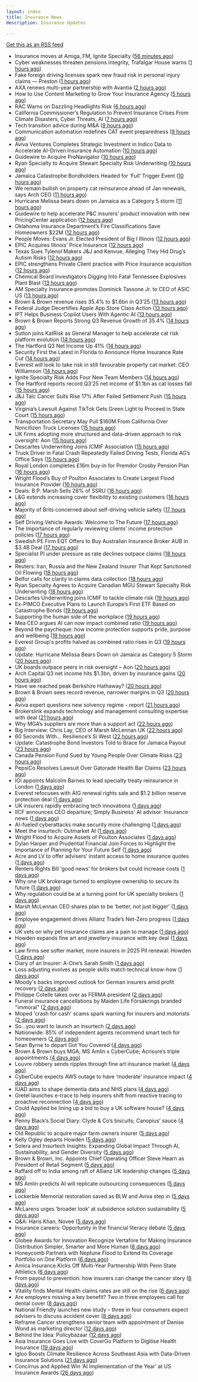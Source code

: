```yaml
---
layout: index
title: Insurance News
description: Insurance Updates

---
```


[Get this as an RSS feed](/insurance.rss)

<!-- news_marker starts -->
- Insurance moves at Amiga, FM, Ignite Specialty ([56 minutes ago](https://www.insurancebusinessmag.com/uk/news/breaking-news/insurance-moves-at-amiga-fm-ignite-specialty-554635.aspx))
- Cyber weaknesses threaten pensions integrity, Trafalgar House warns ([1 hours ago](https://www.insurancebusinessmag.com/uk/news/breaking-news/cyber-weaknesses-threaten-pensions-integrity-trafalgar-house-warns-554633.aspx))
- Fake foreign driving licenses spark new fraud risk in personal injury claims — Preston ([1 hours ago](https://www.insurancebusinessmag.com/uk/news/breaking-news/fake-foreign-driving-licenses-spark-new-fraud-risk-in-personal-injury-claims--preston-554632.aspx))
- AXA renews multi-year partnership with Avantia ([2 hours ago](https://www.insurancebusinessmag.com/uk/news/breaking-news/axa-renews-multiyear-partnership-with-avantia-554625.aspx))
- How to Use Content Marketing to Grow Your Insurance Agency ([5 hours ago](https://www.insurancejournal.com/blogs/ezlynx/2025/10/28/845477.htm))
- RAC Warns on Dazzling Headlights Risk ([6 hours ago](https://insurance-edge.net/2025/10/28/rac-warns-on-dazzling-headlights-risk/))
- California Commissioner’s Regulation to Prevent Insurance Crises From Climate Disasters, Cyber Threats, AI ([7 hours ago](https://www.insurancejournal.com/news/west/2025/10/28/845472.htm))
- Tech transition advice during M&A ([9 hours ago](https://www.dig-in.com/news/tech-transition-advice-during-m-a))
- Communication automation redefines CAT event preparedness ([9 hours ago](https://www.dig-in.com/opinion/communication-automation-redefines-cat-event-preparedness))
- Aviva Ventures Completes Strategic Investment in Indico Data to Accelerate AI-Driven Insurance Automation ([10 hours ago](https://www.insurtechinsights.com/aviva-ventures-completes-strategic-investment-in-indico-data-to-accelerate-ai-driven-insurance-automation/))
- Guidewire to Acquire ProNavigator ([10 hours ago](https://www.insurtechinsights.com/guidewire-to-acquire-pronavigator/))
- Ryan Specialty to Acquire Stewart Specialty Risk Underwriting ([10 hours ago](https://www.insurtechinsights.com/ryan-specialty-to-acquire-stewart-specialty-risk-underwriting/))
- Jamaica Catastrophe Bondholders Headed for ‘Full’ Trigger Event ([10 hours ago](https://www.insurancejournal.com/news/international/2025/10/28/845445.htm))
- We remain bullish on property cat reinsurance ahead of Jan renewals, says Arch CEO ([11 hours ago](https://www.reinsurancene.ws/we-remain-bullish-on-property-cat-reinsurance-ahead-of-jan-renewals-says-arch-ceo/))
- Hurricane Melissa bears down on Jamaica as a Category 5 storm ([11 hours ago](https://www.dig-in.com/articles/hurricane-melissa-bears-down-jamaica-a-category-5-storm))
- Guidewire to help accelerate P&C insurers’ product innovation with new PricingCenter application ([12 hours ago](https://www.reinsurancene.ws/guidewire-to-help-accelerate-pc-insurers-product-innovation-with-new-pricingcenter-application/))
- Oklahoma Insurance Department’s Fire Classifications Save Homeowners $22M ([12 hours ago](https://www.insurancejournal.com/news/southcentral/2025/10/28/845425.htm))
- People Moves: Evans Jr. Elected President of Big I Illinois ([12 hours ago](https://www.insurancejournal.com/news/midwest/2025/10/28/845418.htm))
- EPIC Acquires Illinois’ Price Insurance ([12 hours ago](https://www.insurancejournal.com/news/midwest/2025/10/28/845413.htm))
- Texas Sues Tylenol Makers J&J and Kenvue, Alleging They Hid Drug’s Autism Risks ([12 hours ago](https://www.insurancejournal.com/news/southcentral/2025/10/28/845406.htm))
- EPIC strengthens Private Client practice with Price Insurance acquisition ([12 hours ago](https://www.reinsurancene.ws/epic-strengthens-private-client-practice-with-price-insurance-acquisition/))
- Chemical Board Investigators Digging Into Fatal Tennessee Explosives Plant Blast ([13 hours ago](https://www.insurancejournal.com/news/southeast/2025/10/28/845390.htm))
- AM Specialty Insurance promotes Dominick Tassone Jr. to CEO of ASIC US ([13 hours ago](https://www.reinsurancene.ws/am-specialty-insurance-promotes-dominick-tassone-jr-to-ceo-of-asic-us/))
- Brown & Brown revenue rises 35.4% to $1.6bn in Q3’25 ([13 hours ago](https://www.reinsurancene.ws/brown-brown-revenue-rises-35-4-to-1-6bn-in-q325/))
- Federal Judge Decertifies Apple App Store Class Action ([13 hours ago](https://www.insurancejournal.com/news/national/2025/10/28/845385.htm))
- IPT Helps Business Copilot Users With Agentic AI ([13 hours ago](https://insurance-edge.net/2025/10/28/ipt-helps-business-copilot-users-with-agentic-ai/))
- Brown & Brown Reports Strong Q3 Revenue Growth of 35.4% ([14 hours ago](https://www.insurancejournal.com/news/national/2025/10/28/845378.htm))
- Sutton joins KatRisk as General Manager to help accelerate cat risk platform evolution ([14 hours ago](https://www.reinsurancene.ws/sutton-joins-katrisk-as-general-manager-to-help-accelerate-cat-risk-platform-evolution/))
- The Hartford Q3 Net Income Up 41% ([14 hours ago](https://www.insurancejournal.com/news/national/2025/10/28/845370.htm))
- Security First the Latest in Florida to Announce Home Insurance Rate Cut ([14 hours ago](https://www.insurancejournal.com/news/southeast/2025/10/28/845372.htm))
- Everest will look to take risk in still favourable property cat market: CEO Williamson ([14 hours ago](https://www.reinsurancene.ws/everest-will-look-to-take-risk-in-still-favourable-property-cat-market-ceo-williamson/))
- Ignite Specialty Risk Adds Four New Team Members ([14 hours ago](https://insurance-edge.net/2025/10/28/ignite-specialty-risk-adds-four-new-team-members/))
- The Hartford reports record Q3’25 net income of $1.1bn as cat losses fall ([15 hours ago](https://www.reinsurancene.ws/the-hartford-reports-record-q325-net-income-of-1-1-bn-as-cat-losses-fall/))
- J&J Talc Cancer Suits Rise 17% After Failed Settlement Push ([15 hours ago](https://www.insurancejournal.com/news/national/2025/10/28/845357.htm))
- Virginia’s Lawsuit Against TikTok Gets Green Light to Proceed in State Court ([15 hours ago](https://www.insurancejournal.com/news/east/2025/10/28/845348.htm))
- Transportation Secretary May Pull $160M From California Over Noncitizen Truck Licenses ([15 hours ago](https://www.insurancejournal.com/news/west/2025/10/28/845364.htm))
- UK firms adopting more structured and data-driven approach to risk oversight: Aon ([15 hours ago](https://www.reinsurancene.ws/uk-firms-adopting-more-structured-and-data-driven-approach-to-risk-oversight-aon/))
- Descartes Underwriting Joins ICMIF Association ([15 hours ago](https://insurance-edge.net/2025/10/28/descartes-underwriting-joins-icmif-association/))
- Truck Driver in Fatal Crash Repeatedly Failed Driving Tests, Florida AG’s Office Says ([15 hours ago](https://www.insurancejournal.com/news/southeast/2025/10/28/845347.htm))
- Royal London completes £16m buy-in for Premdor Crosby Pension Plan ([16 hours ago](https://www.reinsurancene.ws/royal-london-completes-16m-buy-in-for-premdor-crosby-pension-plan/))
- Wright Flood’s Buy of Poulton Associates to Create Largest Flood Insurance Provider ([16 hours ago](https://www.insurancejournal.com/news/national/2025/10/28/845341.htm))
- Deals: B.P. Marsh Sells 28% of SSRU ([16 hours ago](https://insurance-edge.net/2025/10/28/deals-b-p-marsh-sells-28-of-ssru/))
- L&G extends increasing cover flexibility to existing customers ([16 hours ago](https://ifamagazine.com/lg-extends-increasing-cover-flexibility-to-existing-customers/))
- Majority of Brits concerned about self-driving vehicle safety ([17 hours ago](https://www.postonline.co.uk/news/7959285/majority-of-brits-concerned-about-self-driving-vehicle-safety))
- Self Driving Vehicle Awards: Welcome to The Future ([17 hours ago](https://insurance-edge.net/2025/10/28/self-driving-vehicle-awards-welcome-to-the-future/))
- The Importance of regularly reviewing clients’ income protection policies ([17 hours ago](https://ifamagazine.com/the-importance-of-regularly-reviewing-clients-income-protection-policies/))
- Swedish PE Firm EQT Offers to Buy Australian Insurance Broker AUB in $3.4B Deal ([17 hours ago](https://www.insurancejournal.com/news/international/2025/10/28/845334.htm))
- Specialist PI under pressure as rate declines outpace claims ([18 hours ago](https://www.insurancebusinessmag.com/uk/news/professional-liability/specialist-pi-under-pressure-as-rate-declines-outpace-claims-554537.aspx))
- Reuters: Iran, Russia and the New Zealand Insurer That Kept Sanctioned Oil Flowing ([18 hours ago](https://www.insurancejournal.com/news/international/2025/10/28/845329.htm))
- Belfor calls for clarity in claims data collection ([18 hours ago](https://www.postonline.co.uk/claims/7959280/belfor-calls-for-clarity-in-claims-data-collection))
- Ryan Specialty Agrees to Acquire Canadian MGU Stewart Specialty Risk Underwriting ([18 hours ago](https://www.insurancejournal.com/news/international/2025/10/28/845326.htm))
- Descartes Underwriting joins ICMIF to tackle climate risk ([19 hours ago](https://www.insurancebusinessmag.com/uk/news/breaking-news/descartes-underwriting-joins-icmif-to-tackle-climate-risk-554533.aspx))
- Ex-PIMCO Executive Plans to Launch Europe’s First ETF Based on Catastrophe Bonds ([19 hours ago](https://www.insurancejournal.com/news/international/2025/10/28/845322.htm))
- Supporting the human side of the workplace ([19 hours ago](https://www.dig-in.com/opinion/supporting-the-human-side-of-the-workplace))
- Mea CEO argues AI can now impact combined ratio ([19 hours ago](https://www.postonline.co.uk/technology/7959284/mea-ceo-argues-ai-can-now-impact-combined-ratio))
- Beyond the paycheque: how income protection supports pride, purpose and wellbeing ([19 hours ago](https://ifamagazine.com/protecting-what-makes-you-proud/))
- Everest Group's profits halved as combined ratio rises in Q3 ([19 hours ago](https://www.insurancebusinessmag.com/uk/news/breaking-news/everest-groups-profits-halved-as-combined-ratio-rises-in-q3-554517.aspx))
- Update: Hurricane Melissa Bears Down on Jamaica as Category 5 Storm ([20 hours ago](https://www.insurancejournal.com/news/international/2025/10/28/845316.htm))
- UK boards outpace peers in risk oversight – Aon ([20 hours ago](https://www.insurancebusinessmag.com/uk/news/breaking-news/uk-boards-outpace-peers-in-risk-oversight--aon-554515.aspx))
- Arch Capital Q3 net income hits $1.3bn, driven by insurance gains ([20 hours ago](https://www.insurancebusinessmag.com/uk/news/breaking-news/arch-capital-q3-net-income-hits-1-3bn-driven-by-insurance-gains-554506.aspx))
- Have we reached peak Berkshire Hathaway? ([20 hours ago](https://www.insurancebusinessmag.com/uk/news/breaking-news/have-we-reached-peak-berkshire-hathaway-554499.aspx))
- Brown & Brown sees record revenue, narrower margins in Q3 ([20 hours ago](https://www.insurancebusinessmag.com/uk/news/breaking-news/brown-and-brown-sees-record-revenue-narrower-margins-in-q3-554496.aspx))
- Aviva expert questions new solvency regime - report ([21 hours ago](https://www.insurancebusinessmag.com/uk/news/breaking-news/aviva-expert-questions-new-solvency-regime--report-554494.aspx))
- Brokerslink expands technology and management consulting expertise with deal ([21 hours ago](https://www.insurancebusinessmag.com/uk/news/breaking-news/brokerslink-expands-technology-and-management-consulting-expertise-with-deal-554490.aspx))
- Why MGA’s suppliers are more than a support act ([22 hours ago](https://www.postonline.co.uk/commercial/7959247/why-mgas-suppliers-are-more-than-a-support-act))
- Big Interview: Chris Lay, CEO of Marsh McLennan UK ([22 hours ago](https://www.postonline.co.uk/broker/7959104/big-interview-chris-lay-ceo-of-marsh-mclennan-uk))
- 60 Seconds With... Resilience’s Si West ([22 hours ago](https://www.postonline.co.uk/technology/7958188/60-seconds-with-resiliences-si-west))
- Update: Catastrophe Bond Investors Told to Brace for Jamaica Payout ([23 hours ago](https://www.insurancejournal.com/news/international/2025/10/28/845252.htm))
- Canada Pension Fund Sued by Young People Over Climate Risks ([23 hours ago](https://www.insurancejournal.com/news/international/2025/10/28/845248.htm))
- PepsiCo Resolves Lawsuit Over Gatorade Health Bar Claims ([23 hours ago](https://www.insurancejournal.com/news/national/2025/10/28/845295.htm))
- IGI appoints Malcolm Barnes to lead specialty treaty reinsurance in London ([1 days ago](https://www.insurancebusinessmag.com/uk/news/breaking-news/igi-appoints-malcolm-barnes-to-lead-specialty-treaty-reinsurance-in-london-554468.aspx))
- Everest refocuses with AIG renewal rights sale and $1.2 billion reserve protection deal ([1 days ago](https://www.insurancebusinessmag.com/uk/news/breaking-news/everest-refocuses-with-aig-renewal-rights-sale-and-1-2-billion-reserve-protection-deal-554524.aspx))
- UK insurers rapidly embracing tech innovations ([1 days ago](https://www.insurancebusinessmag.com/uk/news/technology/uk-insurers-rapidly-embracing-tech-innovations-554465.aspx))
- IICF announces CEO departure; Simply Business' AI advisor: Insurance news ([1 days ago](https://www.dig-in.com/news/iicf-ceo-departure-simply-business-ai-advisor-insurance-news))
- AI-fueled cyberattacks make security more challenging ([1 days ago](https://www.dig-in.com/news/ai-fueled-cyberattacks-make-security-more-challenging))
- Meet the insurtech: Outmarket AI ([1 days ago](https://www.dig-in.com/news/meet-the-insurtech-outmarket-ai))
- Wright Flood to Acquire Assets of Poulton Associates ([1 days ago](https://www.insurtechinsights.com/wright-flood-to-acquire-assets-of-poulton-associates/))
- Dylan Harper and Prudential Financial Join Forces to Highlight the Importance of Planning for Your Future Self ([1 days ago](https://www.insurtechinsights.com/dylan-harper-and-prudential-financial-join-forces-to-highlight-the-importance-of-planning-for-your-future-self/))
- Acre and LV to offer advisers’ instant access to home insurance quotes ([1 days ago](https://ifamagazine.com/acre-and-lv-to-offer-advisers-instant-access-to-home-insurance-quotes/))
- Renters Rights Bill ‘good news’ for brokers but could increase costs ([1 days ago](https://www.postonline.co.uk/broker/7959282/renters-rights-bill-%E2%80%98good-news%E2%80%99-for-brokers-but-could-increase-costs))
- Why one UK brokerage turned to employee ownership to secure its future ([1 days ago](https://www.insurancebusinessmag.com/uk/news/breaking-news/why-one-uk-brokerage-turned-to-employee-ownership-to-secure-its-future-554401.aspx))
- Why regulation could be at a turning point for UK specialty brokers ([1 days ago](https://www.insurancebusinessmag.com/uk/news/breaking-news/why-regulation-could-be-at-a-turning-point-for-uk-specialty-brokers-554397.aspx))
- Marsh McLennan CEO shares plan to be ‘better, not just bigger’ ([1 days ago](https://www.postonline.co.uk/news/7959106/marsh-mclennan-ceo-shares-plan-to-be-%E2%80%98better-not-just-bigger%E2%80%99))
- Employee engagement drives Allianz Trade’s Net-Zero progress ([1 days ago](https://www.postonline.co.uk/news/7959245/employee-engagement-drives-allianz-trade%E2%80%99s-net-zero-progress))
- UK vets on why pet insurance claims are a pain to manage ([1 days ago](https://www.insurancebusinessmag.com/uk/news/breaking-news/uk-vets-on-why-pet-insurance-claims-are-a-pain-to-manage-554377.aspx))
- Howden expands fine art and jewellery insurance with key deal ([1 days ago](https://www.insurancebusinessmag.com/uk/news/mergers-acquisitions/howden-expands-fine-art-and-jewellery-insurance-with-key-deal-554374.aspx))
- Law firms see softer market, more insurers in 2025 PII renewal: Howden ([1 days ago](https://www.insurancebusinessmag.com/uk/news/professional-liability/law-firms-see-softer-market-more-insurers-in-2025-pii-renewal-howden-554373.aspx))
- Diary of an Insurer: A-One’s Sarah Smith ([1 days ago](https://www.postonline.co.uk/broker/7958939/diary-of-an-insurer-a-one%E2%80%99s-sarah-smith))
- Loss adjusting evolves as people skills match technical know-how ([1 days ago](https://www.postonline.co.uk/claims/7959144/loss-adjusting-evolves-as-people-skills-match-technical-know-how))
- Moody's backs improved outlook for German insurers amid profit recovery ([2 days ago](https://www.insurancebusinessmag.com/uk/news/breaking-news/moodys-backs-improved-outlook-for-german-insurers-amid-profit-recovery-554334.aspx))
- Philippe Cotelle takes over as FERMA president ([2 days ago](https://www.insurancebusinessmag.com/uk/news/breaking-news/philippe-cotelle-takes-over-as-ferma-president-554332.aspx))
- Funeral insurance cancellations by Maiden Life Försäkrings branded "immoral" ([2 days ago](https://www.insurancebusinessmag.com/uk/news/breaking-news/funeral-insurance-cancellations-by-maiden-life-forsakrings-branded-immoral-554331.aspx))
- Moped 'crash for cash' scams spark warning for insurers and motorists ([2 days ago](https://www.insurancebusinessmag.com/uk/news/breaking-news/moped-crash-for-cash-scams-spark-warning-for-insurers-and-motorists-554330.aspx))
- So…you want to launch an insurtech ([2 days ago](https://www.dig-in.com/news/keys-to-launching-an-insurtech))
- Nationwide: 85% of independent agents recommend smart tech for homeowners ([2 days ago](https://www.dig-in.com/news/most-independent-agents-recommend-smart-home-tech))
- Sean Byrne to depart Got You Covered ([4 days ago](https://www.postonline.co.uk/people/7959273/sean-byrne-to-depart-got-you-covered))
- Brown & Brown buys MGA; MS Amlin x CyberCube; Acrisure’s triple appointments ([4 days ago](https://www.postonline.co.uk/news/7959255/brown-brown-buys-mga-ms-amlin-x-cybercube-acrisure%E2%80%99s-triple-appointments))
- Louvre robbery sends ripples through fine art insurance market ([4 days ago](https://www.postonline.co.uk/news/7959272/louvre-robbery-sends-ripples-through-fine-art-insurance-market))
- CyberCube expects AWS outage to have ‘moderate’ insurance impact ([4 days ago](https://www.postonline.co.uk/commercial/7959270/cybercube-expects-aws-outage-to-have-%E2%80%98moderate%E2%80%99-insurance-impact))
- IUAD aims to shape dementia data and NHS plans ([4 days ago](https://www.postonline.co.uk/people/7959113/iuad-aims-to-shape-dementia-data-and-nhs-plans))
- Gretel launches e-trace to help insurers shift from reactive tracing to proactive reconnection ([4 days ago](https://ifamagazine.com/gretel-launches-e-trace-to-help-insurers-shift-from-reactive-tracing-to-proactive-customer-reconnection/))
- Could Applied be lining up a bid to buy a UK software house? ([4 days ago](https://www.postonline.co.uk/technology/7959222/could-applied-be-lining-up-a-bid-to-buy-a-uk-software-house))
- Penny Black’s Social Diary: Clyde & Co’s biscuits; Canopius’ sauce ([4 days ago](https://www.postonline.co.uk/people/7959068/penny-black%E2%80%99s-social-diary-clyde-co%E2%80%99s-biscuits-canopius%E2%80%99-sauce))
- Old Republic to acquire major farm owners insurer ([5 days ago](https://www.dig-in.com/news/old-republic-to-acquire-everett-cash-mutual))
- Kelly Ogley departs Howden ([5 days ago](https://www.postonline.co.uk/broker/7959269/kelly-ogley-departs-howden))
- Solera and Insurtech Insights: Expanding Global Impact Through AI, Sustainability, and Gender Diversity ([5 days ago](https://www.insurtechinsights.com/solera-and-insurtech-insights-expanding-global-impact-through-ai-sustainability-and-gender-diversity/))
- Brown & Brown, Inc. Appoints Chief Operating Officer Steve Hearn as President of Retail Segment ([5 days ago](https://www.insurtechinsights.com/brown-brown-inc-appoints-chief-operating-officer-steve-hearn-as-president-of-retail-segment/))
- Raffard off to India among raft of Allianz UK leadership changes ([5 days ago](https://www.postonline.co.uk/news/7959266/raffard-off-to-india-among-raft-of-allianz-uk-leadership-changes))
- MS Amlin predicts AI will replicate outsourcing consequences ([5 days ago](https://www.postonline.co.uk/technology/7959262/ms-amlin-predicts-ai-will-replicate-outsourcing-consequences))
- Lockerbie Memorial restoration saved as BLW and Aviva step in ([5 days ago](https://www.postonline.co.uk/broker/7959263/lockerbie-memorial-restoration-saved-as-blw-and-aviva-step-in))
- McLarens urges ‘broader look’ at subsidence solution sustainability ([5 days ago](https://www.postonline.co.uk/claims/7959239/mclarens-urges-%E2%80%98broader-look%E2%80%99-at-subsidence-solution-sustainability))
- Q&A: Haris Khan, Novee ([5 days ago](https://www.postonline.co.uk/technology/7958878/qa-haris-khan-novee))
- Insurance careers: Opportunity in the financial literacy debate ([5 days ago](https://www.postonline.co.uk/people/7959118/insurance-careers-opportunity-in-the-financial-literacy-debate))
- Globee Awards for Innovation Recognize Vertafore for Making Insurance Distribution Simpler, Smarter and More Human ([6 days ago](https://www.insurtechinsights.com/globee-awards-for-innovation-recognize-vertafore-for-making-insurance-distribution-simpler-smarter-and-more-human/))
- Honeycomb Partners with Neptune Flood to Extend Its Coverage Portfolio on One Platform ([6 days ago](https://www.insurtechinsights.com/honeycomb-partners-with-neptune-flood-to-extend-its-coverage-portfolio-on-one-platform/))
- Amica Insurance Kicks Off Multi-Year Partnership With Penn State Athletics ([6 days ago](https://www.insurtechinsights.com/amica-insurance-kicks-off-multi-year-partnership-with-penn-state-athletics/))
- From payout to prevention: how insurers can change the cancer story ([6 days ago](https://ifamagazine.com/from-payout-to-prevention-how-insurers-can-change-the-cancer-story/))
- Vitality finds Mental Health claims rates are still on the rise ([6 days ago](https://ifamagazine.com/vitality-finds-mental-health-claims-rates-are-still-on-the-rise/))
- Are employers missing a key benefit? Two in three employees call for dental cover ([8 days ago](https://ifamagazine.com/are-employers-missing-a-key-benefit-two-in-three-employees-call-for-dental-cover/))
- National Friendly launches new study – three in four consumers expect advisers to discuss accident cover ([8 days ago](https://ifamagazine.com/national-friendly-launches-new-study-three-in-four-consumers-expect-advisers-to-discuss-accident-cover/))
- Reframe Cancer strengthens senior team with appointment of Denise Wond as marketing director ([12 days ago](https://ifamagazine.com/reframe-cancer-strengthens-senior-team-with-appointment-of-denise-wond-as-marketing-director/))
- Behind the Idea: Policybazaar ([12 days ago](https://thefintechtimes.com/behind-the-idea-policybazaar/))
- Asia Insurance Goes Live with CoverGo Platform to Digitise Health Insurance ([19 days ago](https://thefintechtimes.com/asia-insurance-goes-live-with-covergo-platform-to-digitise-health-insurance/))
- Igloo Boosts Climate Resilience Across Southeast Asia with Data-Driven Insurance Solutions ([21 days ago](https://thefintechtimes.com/igloo-boosts-climate-resilience-across-southeast-asia-with-data-driven-insurance-solutions/))
- Concirrus and Applied Win ‘AI Implementation of the Year’ at US Insurance Awards ([26 days ago](https://thefintechtimes.com/concirrus-ai-cuts-aviation-underwriting-time-from-36-hours-to-minutes-for-applied-aviation/))

<!-- news_marker ends -->